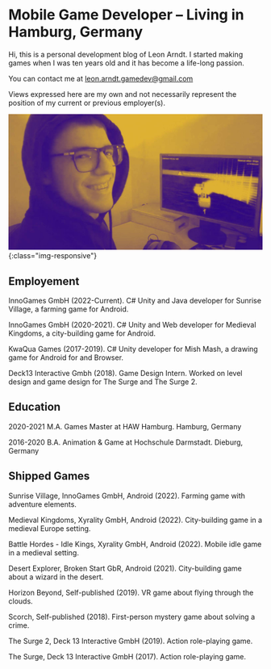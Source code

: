 # Mobile Game Developer – Living in Hamburg, Germany
Hi, this is a personal development blog of Leon Arndt.
I started making games when I was ten years old and it has become a life-long passion.

You can contact me at
leon.arndt.gamedev@gmail.com

Views expressed here are my own and not necessarily represent the position of my current or previous employer(s).

![Leon-at-computer](/_images/LeonDevDuotone.jpg){:class="img-responsive"}

## Employement
InnoGames GmbH (2022-Current). C# Unity and Java developer for Sunrise Village, a farming game for Android.

InnoGames GmbH (2020-2021). C# Unity and Web developer for Medieval Kingdoms, a city-building game for Android.

KwaQua Games (2017-2019). C# Unity developer for Mish Mash, a drawing game for Android for and Browser.

Deck13 Interactive Gmbh (2018). Game Design Intern. Worked on level design and game design for The Surge and The Surge 2.

## Education
2020-2021 M.A. Games Master at HAW Hamburg. Hamburg, Germany

2016-2020 B.A. Animation & Game at Hochschule Darmstadt. Dieburg, Germany

## Shipped Games
Sunrise Village, InnoGames GmbH, Android (2022). Farming game with adventure elements.

Medieval Kingdoms, Xyrality GmbH, Android (2022). City-building game in a medieval Europe setting.

Battle Hordes - Idle Kings, Xyrality GmbH, Android (2022). Mobile idle game in a medieval setting.

Desert Explorer, Broken Start GbR, Android (2021). City-building game about a wizard in the desert.

Horizon Beyond, Self-published (2019). VR game about flying through the clouds.

Scorch, Self-published (2018). First-person mystery game about solving a crime.

The Surge 2, Deck 13 Interactive GmbH (2019). Action role-playing game.

The Surge, Deck 13 Interactive GmbH (2017). Action role-playing game.
